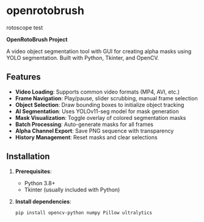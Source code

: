 # openrotobrush
rotoscope test

**OpenRotoBrush Project**

A video object segmentation tool with GUI for creating alpha masks using YOLO segmentation. Built with Python, Tkinter, and OpenCV.


## Features

- **Video Loading**: Supports common video formats (MP4, AVI, etc.)
- **Frame Navigation**: Play/pause, slider scrubbing, manual frame selection
- **Object Selection**: Draw bounding boxes to initialize object tracking
- **AI Segmentation**: Uses YOLOv11-seg model for mask generation
- **Mask Visualization**: Toggle overlay of colored segmentation masks
- **Batch Processing**: Auto-generate masks for all frames
- **Alpha Channel Export**: Save PNG sequence with transparency
- **History Management**: Reset masks and clear selections

## Installation

1. **Prerequisites**:
   - Python 3.8+
   - Tkinter (usually included with Python)

2. **Install dependencies**:
   ```bash
   pip install opencv-python numpy Pillow ultralytics
